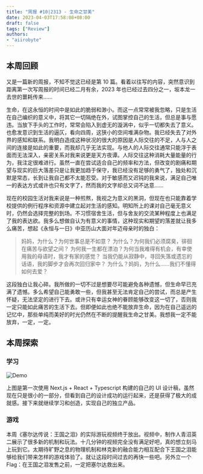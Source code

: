 ```yaml
---
title: "周报 #10|2313 - 生命之甘美"
date: 2023-04-03T17:58:08+08:00
draft: false
tags: ["Review"]
authors:
- "aiirobyte"
---
```


## 本周回顾
又是一篇新的周报，不知不觉这已经是第 10 篇。看着以往写的内容，突然意识到距离第一次写周报的时间已经二月有余，2023 年也已经过去四分之一，坂本龙一去世的噩耗传来……

生命，在这永恒的时间中是如此的脆弱和渺小。而这一点常常被我忽略，只是生活在自己编织的意义中，将其它一切隔绝在外，试图掌控自己的生活，但总是事与愿违。当放下手头的工作时，常常会陷入到虚无的漩涡中，似乎一切都失去了意义。也愈发意识到生活的逼仄，看向四周，这狭小的空间堆满杂物。我已经失去了对外界的感知和联系。我明白造成这种状况的很大的原因是人际交往的不足，人与人之间的连接是如此的重要，而我却几乎无法实现。与他人的人际交往通常只能浮于表面而无法深入，亲密关系对我来说更是天方夜谭。人际交往这种消耗大量能量的行为，我注定很难进行。虽然一直在尝试适合自己的频率和方法，但改变的剧痛和期望与现实的巨大落差只是让我更加趋于保守，我已经没有足够的勇气了，独处和沉默是常态，长到让我自己都不太能忍受。对于敏感而又迟钝的我来说，满足自己唯一的表达方式或许也只有文字了，然而我的文字却总又词不达意……

现在的校园生活对我来说是一种煎熬，我视之为意义的黑洞，但现在也只能靠着学校提供的例行程序和资源中建立起对生活的感知。明知所上的课对自己毫无意义时，仍然会选择完整的到场。不习惯宿舍生活，但与舍友的交流某种程度上也满足了我的表达欲。我多么想做自认为有意义的事情，这种现实和期望的落差就让我多么痛苦，想起《永恒与一日》中亚历山大面对年迈母亲时的独白：

> 妈妈，为什么？为何世事总是不如意？
> 为什么？为何我们必须腐臭，徘徊在痛苦与欲望之间？
> 为何我一生都在漂泊？为何当我难得有机会，有幸使用我的母语时，我才有家的感觉？
> 当我仍能从寂静中，寻回失落或遗忘的话语，我的脚步才会再次回归家中？
> 为什么？妈妈，为什么……我们不懂得如何去爱？

这段独白让我心碎。我所做的一切不过是想要尽可能避免各种遗憾，但生命早已充满了遗憾。多么希望自己能勇敢一些，但我甚至无法肯定自己的尝试，而总是产生怀疑，无法坚定的进行下去。或许只有幸运女神的眷顾能够改变这一切了，否则我一定只能如此痛苦的生活下去。但即便如此也绝不能放弃生命，因为在自己遥远的记忆中，那些单纯而美好的时光仍然在不断的提醒我生命之甘美。我想我一定不能放弃，一定，一定。

## 本周探索

### 学习
![Demo](https://xlog.app/_next/image?url=https%3A%2F%2Fipfs.4everland.xyz%2Fipfs%2Fbafkreigmpvl2at66mkbvtwwrw7bnxjm2bhzyb7zfg65b7c2vu5giwxbgt4&w=3840&q=75)

上图是第一次使用 Next.js + React + Typescript 构建的自己的 UI 设计稿，虽然现在只是很小的一部分，但看到自己的设计成功的运行起来，还是获得了极大的成就感。接下来就继续学习和创造，实现自己的独立产品。

### 游戏
本周《塞尔达传说：王国之泪》的实际游玩视频终于放出。视频中，制作人青沼英二展示了很多新的机制和玩法。十几分钟的视频完全没有满足好吧，真的想立刻马上玩到它。太期待旷野之息的物理机制和林克新的融合能力相互配合下王国之泪能够给我们带来怎样的游戏体验了。就让这段时间过去的再快一些吧。另外立一个 Flag：在王国之泪发售之前，一定把塞尔达救出来。